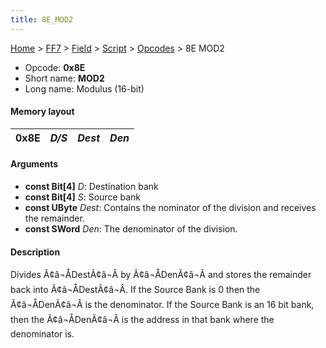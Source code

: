 ```yaml
---
title: 8E_MOD2
---
```


[Home](../../../../Main_Page.md) > [FF7](../../../../FF7.md) > [Field](../../../Field.md) > [Script](../../Script.md) > [Opcodes](../Opcodes.md) > 8E MOD2

-   Opcode: **0x8E**
-   Short name: **MOD2**
-   Long name: Modulus (16-bit)

#### Memory layout

| 0x8E | *D/S* | *Dest* | *Den* |
|------|-------|--------|-------|

#### Arguments

-   **const Bit\[4\]** *D*: Destination bank
-   **const Bit\[4\]** *S*: Source bank
-   **const UByte** *Dest*: Contains the nominator of the division and receives the remainder.
-   **const SWord** *Den*: The denominator of the division.

#### Description

Divides Ã¢â¬ÅDestÃ¢â¬Â by Ã¢â¬ÅDenÃ¢â¬Â and stores the remainder back into Ã¢â¬ÅDestÃ¢â¬Â. If the Source Bank is 0 then the Ã¢â¬ÅDenÃ¢â¬Â is the denominator. If the Source Bank is an 16 bit bank, then the Ã¢â¬ÅDenÃ¢â¬Â is the address in that bank where the denominator is.
